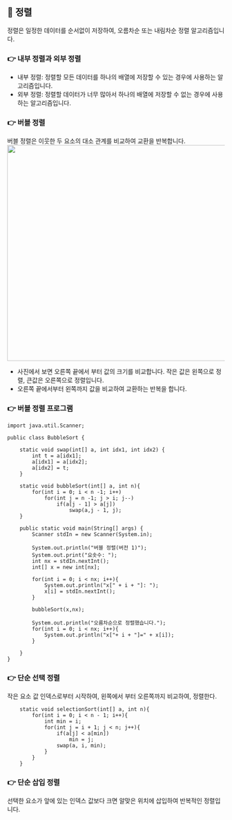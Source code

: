 ## 📌 정렬
정렬은 일정한 데이터를 순서없이 저장하여, 오름차순 또는 내림차순 정렬 알고리즘입니다.

### 👉 내부 정렬과 외부 정렬
+ 내부 정렬: 정렬할 모든 데이터를 하나의 배열에 저장할 수 있는 경우에 사용하는 알고리즘입니다.
+ 외부 정렬: 정렬할 데이터가 너무 많아서 하나의 배열에 저장할 수 없는 경우에 사용하는 알고리즘입니다.

### 👉 버블 정렬
버블 정렬은 이웃한 두 요소의 대소 관계를 비교하여 교환을 반복합니다.
</br>
<img src="https://user-images.githubusercontent.com/58936137/178909026-e20bdaf9-c034-46b2-a1c5-1813cc1a4424.png" width="600px" height="500px">
+ 사진에서 보면 오른쪽 끝에서 부터 값의 크기를 비교합니다. 작은 값은 왼쪽으로 정렬, 큰값은 오른쪽으로 정렬입니다.
+ 오른쪽 끝에서부터 왼쪽까지 값을 비교하여 교환하는 반복을 합니다.

### 👉 버블 정렬 프로그램
~~~
import java.util.Scanner;

public class BubbleSort {

    static void swap(int[] a, int idx1, int idx2) {
        int t = a[idx1];
        a[idx1] = a[idx2];
        a[idx2] = t;
    }

    static void bubbleSort(int[] a, int n){
        for(int i = 0; i < n -1; i++)
            for(int j = n -1; j > i; j--)
                if(a[j - 1] > a[j])
                    swap(a,j - 1, j);
    }
    
    public static void main(String[] args) {
        Scanner stdIn = new Scanner(System.in);

        System.out.println("버블 정렬(버전 1)");
        System.out.print("요솟수: ");
        int nx = stdIn.nextInt();
        int[] x = new int[nx];

        for(int i = 0; i < nx; i++){
            System.out.println("x[" + i + "]: ");
            x[i] = stdIn.nextInt();
        }

        bubbleSort(x,nx);

        System.out.println("오름차순으로 정렬했습니다.");
        for(int i = 0; i < nx; i++){
            System.out.println("x["+ i + "]=" + x[i]);
        }

    }
}

~~~

### 👉 단순 선택 정렬
작은 요소 값 인덱스로부터 시작하여, 왼쪽에서 부터 오른쪽까지 비교하여, 정렬한다.

~~~
    static void selectionSort(int[] a, int n){
        for(int i = 0; i < n - 1; i++){
            int min = i;
            for(int j = i + 1; j < n; j++){
                if(a[j] < a[min])
                    min = j;
                swap(a, i, min);
            }
        }
    }
~~~

### 👉 단순 삽입 정렬
선택한 요소가 앞에 있는 인덱스 값보다 크면 알맞은 위치에 삽입하여 반복적인 정렬입니다.

